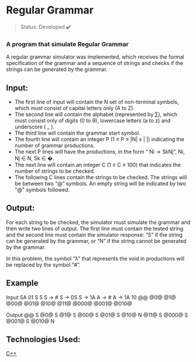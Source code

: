 # Regular Grammar

> Status: Developed ✔️

### A program that simulate Regular Grammar

A regular grammar simulator was implemented, which receives the formal specification of the grammar 
and a sequence of strings and checks if the strings can be generated by the grammar.

## Input:
- The first line of input will contain the N set of non-terminal symbols, which must consist of capital letters only (A to Z).
- The second line will contain the alphabet (represented by $\sum$), which must consist only of digits (0 to 9), lowercase letters (a to z) and underscore ( _ ).
- The third line will contain the grammar start symbol.
- The fourth line will contain an integer P (1 ≤ P ≤ |N| x | |) indicating the number of grammar productions.
- The next P lines will have the productions, in the form “ Ni -> SkNj”, Ni, Nj ∈ N, Sk ∈ �.
- The next line will contain an integer C (1 ≤ C ≤ 100) that indicates the number of strings to be checked.
- The following C lines contain the strings to be checked. The strings will be between two “@” symbols. An empty string will be indicated by two "@" symbols followed.

## Output:
For each string to be checked, the simulator must simulate the grammar and then write two lines of output.
The first line must contain the tested string and the second line must contain the simulator response: “S” 
if the string can be generated by the grammar, or “N” if the string cannot be generated by the grammar.

In this problem, the symbol “λ” that represents the void in productions will be replaced by the symbol “#”.

## Example

Input 
SA
01
S
5
S -> #
S -> 0S
S -> 1A
A -> #
A -> 1A
10
@@
@0@
@1@
@00@
@01@
@10@
@11@
@000@
@001@
@010@

Output
@@
S
@0@
S
@1@
S
@00@
S
@01@
S
@10@
N
@11@
S
@000@
S
@001@
S
@010@
N

## Technologies Used:
[C++](https://www.cplusplus.com)
